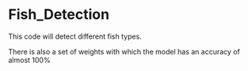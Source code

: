 # Fish_Detection
This code will detect different fish types. 

There is also a set of weights with which the model has an accuracy of almost 100%
